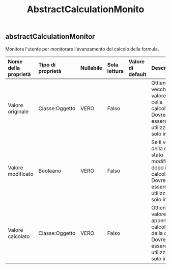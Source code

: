 ﻿---
title: AbstractCalculationMonito
second_title: Aspose.Cells Cloud Documen
type: docs
url: /it/specification/model/abstractcalculationmonitor/
description: "Aspose.Cells Specifica del modello cloud: AbstractCalculationMonitor. Gestisci facilmente Excel e altri fogli di calcolo con funzionalità come apertura, generazione, modifica, divisione, unione, confronto e conversione"
weight: 50
---
## **abstractCalculationMonitor**

 Monitora l'utente per monitorare l'avanzamento del calcolo della formula.

| Nome della proprietà| Tipo di proprietà| Nullabile| Sola lettura| Valore di default| Descrizione|
|:- |:- |:- |:- |:- |:- |
| Valore originale| Classe:Oggetto| VERO| Falso|| Ottiene il vecchio valore della cella calcolata. Dovrebbe essere utilizzato solo in e .|
| Valore modificato| Booleano| VERO| Falso|| Se il valore della cella è stato modificato dopo il calcolo. Dovrebbe essere utilizzato solo in .|
|Valore calcolato| Classe:Oggetto| VERO| Falso|| Ottiene il valore appena calcolato della cella. Dovrebbe essere utilizzato solo in .|

